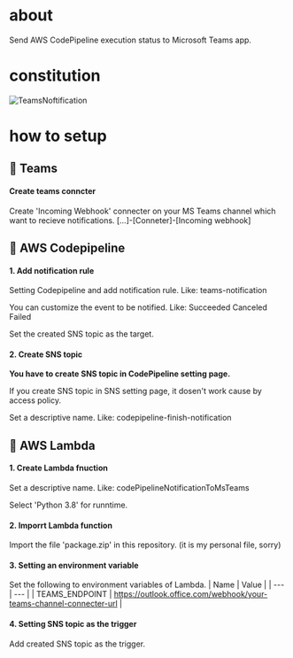 # about
Send AWS CodePipeline execution status to Microsoft Teams app.

# constitution
![TeamsNoftification](https://user-images.githubusercontent.com/72424558/109098278-5d426780-7764-11eb-8cac-fdcce91e3adf.png)

# how to setup

## :pushpin: Teams
#### Create teams conncter

Create 'Incoming Webhook' connecter on your MS Teams channel which want to recieve notifications.
[…]-[Conneter]-[Incoming webhook]


## :pushpin: AWS Codepipeline

#### 1. Add notification rule

Setting Codepipeline and add notification rule.
Like: teams-notification

You can customize the event to be notified.
Like: 
Succeeded
Canceled
Failed

Set the created SNS topic as the target.

#### 2. Create SNS topic

<strong>You have to create SNS topic in CodePipeline setting page.</strong>

If you create SNS topic in SNS setting page, it dosen't work cause by access policy. 

Set a descriptive name.
Like: codepipeline-finish-notification


## :pushpin: AWS Lambda

#### 1. Create Lambda fnuction

Set a descriptive name.
Like: codePipelineNotificationToMsTeams

Select 'Python 3.8' for runntime.

#### 2. Imporrt Lambda function

Import the file 'package.zip' in this repository.
(it is my personal file, sorry)

#### 3. Setting an environment variable

Set the following to environment variables of Lambda.
| Name | Value |
| --- | --- |
| TEAMS_ENDPOINT |  https://outlook.office.com/webhook/your-teams-channel-connecter-url |

#### 4. Setting SNS topic as the trigger

Add created SNS topic as the trigger.
